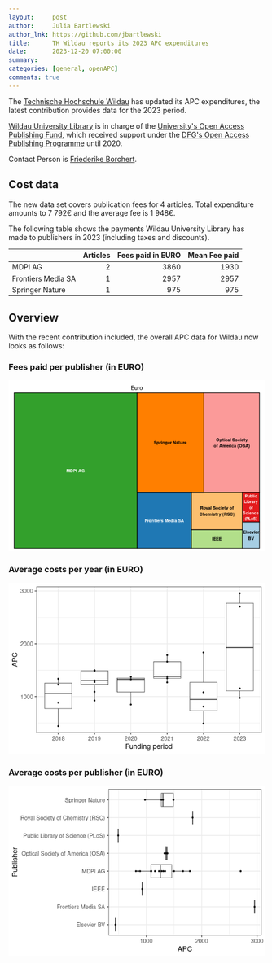 ```yaml
---
layout:     post
author:     Julia Bartlewski
author_lnk: https://github.com/jbartlewski
title:      TH Wildau reports its 2023 APC expenditures
date:       2023-12-20 07:00:00
summary:    
categories: [general, openAPC]
comments: true
---
```





The [Technische Hochschule Wildau](https://en.th-wildau.de/) has updated its APC expenditures, the latest contribution provides data for the 2023 period.

[Wildau University Library](https://en.th-wildau.de/university/central-facilities/university-library/) is in charge of the [University's Open Access Publishing Fund](https://www.th-wildau.de/hochschule/zentrale-einrichtungen/hochschulbibliothek/open-access-und-publikationsdienste/publikationsfonds/), which received support under the [DFG's Open Access Publishing Programme](https://www.dfg.de/en/research_funding/programmes/infrastructure/lis/open_access/infrastructure_funding/index.html#4) until 2020.

Contact Person is [Friederike Borchert](mailto:fborchert@th-wildau.de).

## Cost data



The new data set covers publication fees for 4 articles. Total expenditure amounts to 7 792€ and the average fee is 1 948€.

The following table shows the payments Wildau University Library has made to publishers in 2023 (including taxes and discounts).



|                   | Articles| Fees paid in EURO| Mean Fee paid|
|:------------------|--------:|-----------------:|-------------:|
|MDPI AG            |        2|              3860|          1930|
|Frontiers Media SA |        1|              2957|          2957|
|Springer Nature    |        1|               975|           975|



## Overview

With the recent contribution included, the overall APC data for Wildau now looks as follows:

### Fees paid per publisher (in EURO)

![plot of chunk tree_wildau_2023_12_20_full](/figure/tree_wildau_2023_12_20_full-1.png)

###  Average costs per year (in EURO)

![plot of chunk box_wildau_2023_12_20_year_full](/figure/box_wildau_2023_12_20_year_full-1.png)


###  Average costs per publisher (in EURO)

![plot of chunk box_wildau_2023_12_20_publisher_full](/figure/box_wildau_2023_12_20_publisher_full-1.png)
